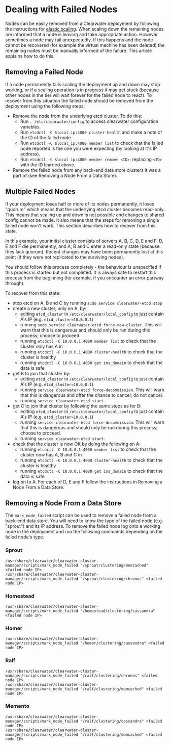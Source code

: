# Dealing with Failed Nodes

Nodes can be easily removed from a Clearwater deployment by following the instructions for [elastic scaling](Clearwater_Elastic_Scaling.md). When scaling down the remaining nodes are informed that a node is leaving and take appropriate action. However sometimes a node may fail unexpectedly. If this happens and the node cannot be recovered (for example the virtual machine has been deleted) the remaining nodes must be manually informed of the failure. This article explains how to do this.

## Removing a Failed Node

If a node permanently fails scaling the deployment up and down may stop working, or if a scaling operation is in progress it may get stuck (because other nodes in the tier will wait forever for the failed node to react). To recover from this situation the failed node should be removed from the deployment using the following steps:

* Remove the node from the underlying etcd cluster. To do this:
    * Run `. /etc/clearwater/config` to access clearwater configuration variables.
    * Run `etcdctl -C $local_ip:4000 cluster-health` and make a note of the ID of the failed node.
    * Run `etcdctl -C $local_ip:4000 member list` to check that the failed node reported is the one you were expecting (by looking at it's IP address).
    * Run `etcdctl -C $local_ip:4000 member remove <ID>`, replacing `<ID>` with the ID learned above.
* Remove the failed node from any back-end data store clusters it was a part of (see Removing a Node From a Data Store).

## Multiple Failed Nodes

If your deployment loses half or more of its nodes permanently, it loses "quorum" which means that the underlying etcd cluster becomes read-only. This means that scaling up and down is not possible and changes to shared config cannot be made. It also means that the steps for removing a single failed node won't work. This section describes how to recover from this state.

In this example, your initial cluster consists of servers A, B, C, D, E and F. D, E and F die permanently, and A, B and C enter a read-only state (because they lack quorum). Recent changes may have been permanently lost at this point (if they were not replicated to the surviving nodes).

You should follow this process completely - the behaviour is unspecified if this process is started but not completed. It is always safe to restart this process from the beginning (for example, if you encounter an error partway through).

To recover from this state:

* stop etcd on A, B and C by running `sudo service clearwater-etcd stop`
* create a new cluster, only on A, by:
    * editing `etcd_cluster` in `/etc/clearwater/local_config` to just contain A's IP (e.g. `etcd_cluster=10.0.0.1`)
    * running `sudo service clearwater-etcd force-new-cluster`. This will warn that this is dangerous and should only be run during this process; choose to proceed.
    * running `etcdctl -C 10.0.0.1:4000 member list` to check that the cluster only has A in
    * running `etcdctl -C 10.0.0.1:4000 cluster-health` to check that the cluster is healthy
    * running `etcdctl -C 10.0.0.1:4000 get ims_domain` to check that the data is safe
* get B to join that cluster by:
    * editing `etcd_cluster` in `/etc/clearwater/local_config` to just contain A's IP (e.g. `etcd_cluster=10.0.0.1`)
    * running `service clearwater-etcd force-decommission`. This will warn that this is dangerous and offer the chance to cancel; do not cancel.
    * running `service clearwater-etcd start`.
* get C to join that cluster by following the same steps as for B:
    * editing `etcd_cluster` in `/etc/clearwater/local_config` to just contain A's IP (e.g. `etcd_cluster=10.0.0.1`)
    * running `service clearwater-etcd force-decommission`. This will warn that this is dangerous and should only be run during this process; choose to proceed.
    * running `service clearwater-etcd start`.
* check that the cluster is now OK by doing the following on A:
    * running `etcdctl -C 10.0.0.1:4000 member list` to check that the cluster now has A, B and C in
    * running `etcdctl -C 10.0.0.1:4000 cluster-health` to check that the cluster is healthy
    * running `etcdctl -C 10.0.0.1:4000 get ims_domain` to check that the data is safe
* log on to A. For each of D, E and F follow the instructions in Removing a Node From a Data Store.

## Removing a Node From a Data Store

The `mark_node_failed` script can be used to remove a failed node from a back-end data store. You will need to know the type of the failed node (e.g. "sprout") and its IP address. To remove the failed node log onto a working node in the deployment and run the following commands depending on the failed node's type.

### Sprout

    /usr/share/clearwater/clearwater-cluster-manager/scripts/mark_node_failed "/sprout/clustering/memcached" <failed node IP>
    /usr/share/clearwater/clearwater-cluster-manager/scripts/mark_node_failed "/sprout/clustering/chronos" <failed node IP>

### Homestead

    /usr/share/clearwater/clearwater-cluster-manager/scripts/mark_node_failed "/homestead/clustering/cassandra" <failed node IP>

### Homer

    /usr/share/clearwater/clearwater-cluster-manager/scripts/mark_node_failed "/homer/clustering/cassandra" <failed node IP>

### Ralf

    /usr/share/clearwater/clearwater-cluster-manager/scripts/mark_node_failed "/ralf/clustering/chronos" <failed node IP>
    /usr/share/clearwater/clearwater-cluster-manager/scripts/mark_node_failed "/ralf/clustering/memcached" <failed node IP>

### Memento

    /usr/share/clearwater/clearwater-cluster-manager/scripts/mark_node_failed "/ralf/clustering/cassandra" <failed node IP>
    /usr/share/clearwater/clearwater-cluster-manager/scripts/mark_node_failed "/ralf/clustering/memcached" <failed node IP>
